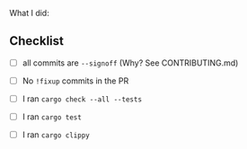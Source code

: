 <!-- short summary -->

What I did:


## Checklist

* [ ] all commits are `--signoff` (Why? See CONTRIBUTING.md)
* [ ] No `!fixup` commits in the PR
* [ ] I ran `cargo check --all --tests`
* [ ] I ran `cargo test`
* [ ] I ran `cargo clippy`

